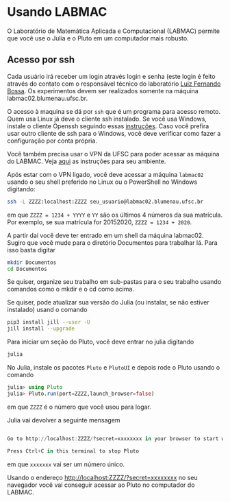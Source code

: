 # Usando LABMAC

O Laboratório de Matemática Aplicada e Computacional (LABMAC) permite que você use o Julia e o Pluto em um computador mais robusto. 

## Acesso por ssh
Cada usuário irá receber um login através login e senha (este login é feito através do contato com o responsável técnico do laboratório  [Luiz Fernando Bossa](mailto:l.f.bossa@ufsc.br). Os experimentos devem ser realizados somente na máquina labmac02.blumenau.ufsc.br.

O acesso à maquina se dá por `ssh` que é um programa para acesso remoto. Quem usa Linux já deve o cliente ssh instalado. Se você usa Windows, instale o cliente Openssh seguindo essas [instruções](https://tecnoblog.net/229971/windows-10-ativar-openssh-cliente). Caso você prefira usar outro cliente de ssh para o Windows, você deve verificar como fazer a configuração por conta própria. 

Você também precisa usar o VPN da UFSC para poder acessar as máquina do LABMAC. Veja [aqui](https://servicosti.sistemas.ufsc.br/publico/detalhes.xhtml?servico=112) as instruções para seu ambiente.

Após estar com o VPN ligado, você deve acessar a máquina `labmac02` usando o seu shell preferido no Linux ou o PowerShell no Windows digitando:
```bash
ssh -L ZZZZ:localhost:ZZZZ seu_usuario@labmac02.blumenau.ufsc.br
```
em que `ZZZZ = 1234 + YYYY` e `YY` são os últimos 4 números da sua matrícula. Por exemplo, se sua matrícula for 20152020, `ZZZZ = 1234 + 2020`.

A partir daí você deve ter entrado em um shell da máquina labmac02. Sugiro que você mude para o diretório Documentos para trabalhar lá. Para isso basta digitar
```bash
mkdir Documentos
cd Documentos
```

Se quiser, organize seu trabalho em sub-pastas para o seu trabalho usando comandos como o mkdir e o cd como acima.


Se quiser, pode atualizar sua versão do Julia (ou instalar, se não estiver instalado) usand o comando 

```bash
pip3 install jill --user -U 
jill install --upgrade
```



Para iniciar um seção do Pluto, você deve entrar no julia digitando 
```bash
julia
```

No Julia, instale os pacotes `Pluto` e `PlutoUI` e depois rode o Pluto usando o comando
```julia
julia> using Pluto
julia> Pluto.run(port=ZZZZ,launch_browser=false)
```
em que `ZZZZ` é o número que você usou para logar. 

Julia vai devolver a seguinte mensagem
```julia

Go to http://localhost:ZZZZ/?secret=xxxxxxxx in your browser to start writing ~ have fun!

Press Ctrl+C in this terminal to stop Pluto
```
em que `xxxxxxx` vai ser um número único. 

Usando o endereço [http://localhost:ZZZZ/?secret=xxxxxxxx](http://localhost:ZZZZ/?secret=xxxxxxxx) no seu navegador você vai conseguir acessar ao Pluto no computador do LABMAC.

